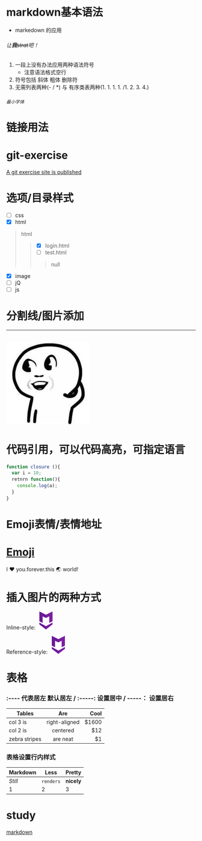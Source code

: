 # **markdown**基本语法
* markedown 的应用
###### 让**我**~~strat~~吧！
1. 一段上没有办法应用两种语法符号
     * 注意语法格式空行
1. 符号包括 斜体 粗体 删除符 
1. 无需列表两种(- / *) 与 有序类表两种(1. 1. 1. 1. /1. 2. 3. 4.)
###### `最小字体`
# 链接用法
# git-exercise
[A git exercise site is published](https://gurenyigu.github.io/git-exercise/)
# 选项/目录样式
- [ ] css
- [x] html
> html
>> - [x] login.html
>> - [ ] test.html
>>>    null
- [x] image
- [ ] jQ
- [ ] js
# 分割线/图片添加
---
![懵逼](https://github.com/gurenyigu/git-exercise/blob/master/image/image/mengbi.jpg)
---
# 代码引用，可以代码高亮，可指定语言
```js
function closure (){
  var i = 10;
  retnrn function(){
    console.log(a);
  }
}
```
# Emoji表情/表情地址
# [Emoji](https://www.webpagefx.com/tools/emoji-cheat-sheet/)
I :heart: you.forever.this :earth_asia: world!

# 插入图片的两种方式
Inline-style: 
![alt text](https://github.com/adam-p/markdown-here/raw/master/src/common/images/icon48.png "Logo Title Text 1")

Reference-style: 
![alt text][logo]

[logo]: https://github.com/adam-p/markdown-here/raw/master/src/common/images/icon48.png "Logo Title Text 2"

# 表格 
### :---- 代表居左 默认居左 / :-----:  设置居中 / -----： 设置居右

| Tables        | Are           | Cool  |
| ------------- |:-------------:| -----:|
| col 3 is      | right-aligned | $1600 |
| col 2 is      | centered      |   $12 |
| zebra stripes | are neat      |    $1 |

### 表格设置行内样式
Markdown | Less | Pretty
--- | --- | ---
*Still* | `renders` | **nicely**
1 | 2 | 3


# study
[markdown](https://github.com/adam-p/markdown-here/wiki/Markdown-Cheatsheet#videos)
